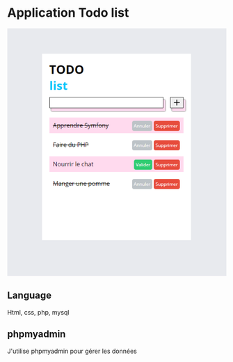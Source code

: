 # Application Todo list 

![image](app.png)

## Language

Html, css, php, mysql

## phpmyadmin

J'utilise phpmyadmin pour gérer les données
